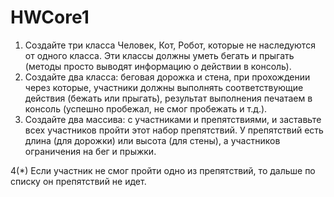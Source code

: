 # HWCore1


1. Создайте три класса Человек, Кот, Робот, которые не наследуются от одного класса. Эти классы должны уметь бегать и прыгать (методы просто выводят информацию о действии в консоль).
2. Создайте два класса: беговая дорожка и стена, при прохождении через которые, участники должны выполнять соответствующие действия (бежать или прыгать), результат выполнения печатаем в консоль (успешно пробежал, не смог пробежать и т.д.).
3. Создайте два массива: с участниками и препятствиями, и заставьте всех участников пройти этот набор препятствий.
У препятствий есть длина (для дорожки) или высота (для стены), а участников ограничения на бег и прыжки.

4(*) Если участник не смог пройти одно из препятствий, то дальше по списку он препятствий не идет.

